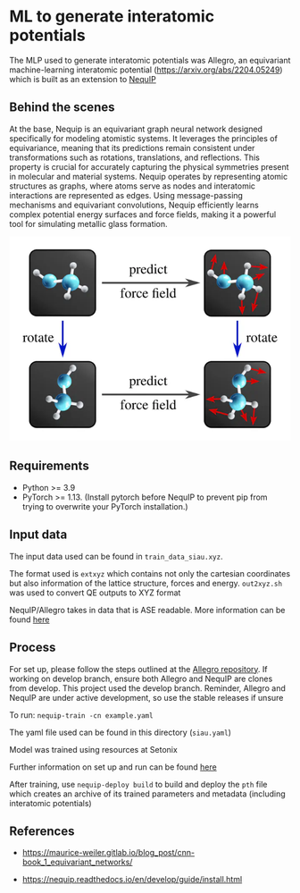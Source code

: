 # ML to generate interatomic potentials
The MLP used to generate interatomic potentials was Allegro, an equivariant machine-learning interatomic potential (https://arxiv.org/abs/2204.05249) which is built as an extension to [NequIP](https://github.com/mir-group/nequip)

## Behind the scenes
At the base, Nequip is an equivariant graph neural network designed specifically for modeling atomistic systems. It leverages the principles of equivariance, meaning that its predictions remain consistent under transformations such as rotations, translations, and reflections. This property is crucial for accurately capturing the physical symmetries present in molecular and material systems. Nequip operates by representing atomic structures as graphs, where atoms serve as nodes and interatomic interactions are represented as edges. Using message-passing mechanisms and equivariant convolutions, Nequip efficiently learns complex potential energy surfaces and force fields, making it a powerful tool for simulating metallic glass formation.

![Equivariance](/images/equivariance.webp "Equivariance features")

## Requirements
* Python >= 3.9
* PyTorch >= 1.13. (Install pytorch before NequIP to prevent pip from trying to overwrite your PyTorch installation.)

## Input data
The input data used can be found in `train_data_siau.xyz`.

The format used is `extxyz` which contains not only the cartesian coordinates but also information of the lattice structure, forces and energy. `out2xyz.sh` was used to convert QE outputs to XYZ format

NequIP/Allegro takes in data that is ASE readable. More information can be found [here](https://wiki.fysik.dtu.dk/ase/ase/io/io.html)

## Process
For set up, please follow the steps outlined at the [Allegro repository](https://github.com/mir-group/allegro). If working on develop branch, ensure both Allegro and NequIP are clones from develop. This project used the develop branch. Reminder, Allegro and NequIP are under active development, so use the stable releases if unsure

To run:
`nequip-train -cn example.yaml`

The yaml file used can be found in this directory (`siau.yaml`)

Model was trained using resources at Setonix

Further information on set up and run can be found [here](https://nequip.readthedocs.io/en/develop/guide/install.html)

After training, use `nequip-deploy build` to build and deploy the `pth` file which creates an archive of its trained parameters and metadata (including interatomic potentials)
## References
* https://maurice-weiler.gitlab.io/blog_post/cnn-book_1_equivariant_networks/

* https://nequip.readthedocs.io/en/develop/guide/install.html
